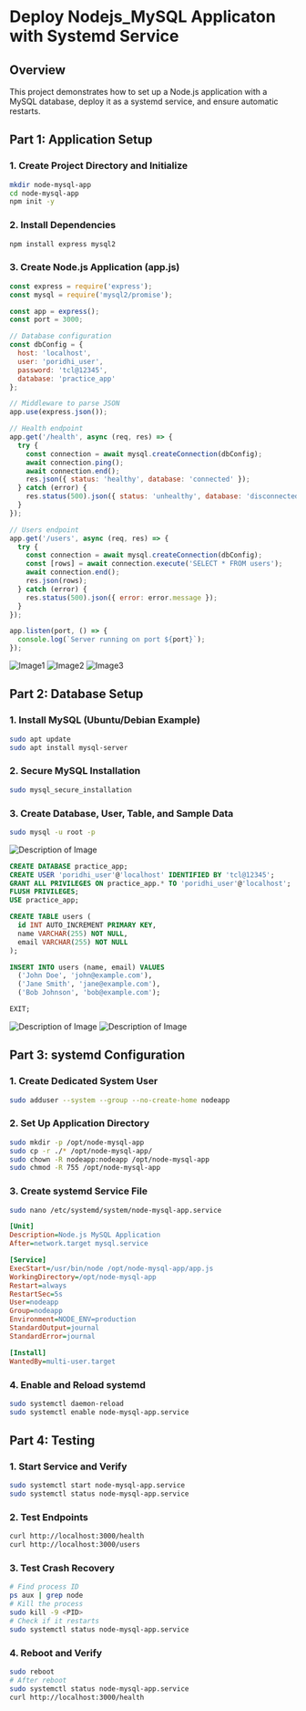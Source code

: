 # Deploy Nodejs_MySQL Applicaton with Systemd Service


## Overview

This project demonstrates how to set up a Node.js application with a MySQL database, deploy it as a systemd service, and ensure automatic restarts.

## Part 1: Application Setup

### 1. Create Project Directory and Initialize

```bash
mkdir node-mysql-app
cd node-mysql-app
npm init -y
```

### 2. Install Dependencies

```bash
npm install express mysql2
```

### 3. Create Node.js Application (app.js)

```javascript
const express = require('express');
const mysql = require('mysql2/promise');

const app = express();
const port = 3000;

// Database configuration
const dbConfig = {
  host: 'localhost',
  user: 'poridhi_user',
  password: 'tcl@12345',
  database: 'practice_app'
};

// Middleware to parse JSON
app.use(express.json());

// Health endpoint
app.get('/health', async (req, res) => {
  try {
    const connection = await mysql.createConnection(dbConfig);
    await connection.ping();
    await connection.end();
    res.json({ status: 'healthy', database: 'connected' });
  } catch (error) {
    res.status(500).json({ status: 'unhealthy', database: 'disconnected', error: error.message });
  }
});

// Users endpoint
app.get('/users', async (req, res) => {
  try {
    const connection = await mysql.createConnection(dbConfig);
    const [rows] = await connection.execute('SELECT * FROM users');
    await connection.end();
    res.json(rows);
  } catch (error) {
    res.status(500).json({ error: error.message });
  }
});

app.listen(port, () => {
  console.log(`Server running on port ${port}`);
});
```
![Image1](https://github.com/cloudybdone/Deploy_Nodejs_MySQL_App/blob/main/Screenshot%20from%202025-03-30%2010-09-38.png)
![Image2](https://github.com/cloudybdone/Deploy_Nodejs_MySQL_App/blob/main/Screenshot%20from%202025-03-30%2010-10-34.png)
![Image3](https://github.com/cloudybdone/Deploy_Nodejs_MySQL_App/blob/main/Screenshot%20from%202025-03-30%2010-11-04.png)

## Part 2: Database Setup

### 1. Install MySQL (Ubuntu/Debian Example)

```bash
sudo apt update
sudo apt install mysql-server
```

### 2. Secure MySQL Installation

```bash
sudo mysql_secure_installation
```

### 3. Create Database, User, Table, and Sample Data

```bash
sudo mysql -u root -p
```
![Description of Image](https://github.com/cloudybdone/Deploy_Nodejs_MySQL_App/blob/main/Screenshot%20from%202025-03-30%2010-13-12.png)

```sql
CREATE DATABASE practice_app;
CREATE USER 'poridhi_user'@'localhost' IDENTIFIED BY 'tcl@12345';
GRANT ALL PRIVILEGES ON practice_app.* TO 'poridhi_user'@'localhost';
FLUSH PRIVILEGES;
USE practice_app;

CREATE TABLE users (
  id INT AUTO_INCREMENT PRIMARY KEY,
  name VARCHAR(255) NOT NULL,
  email VARCHAR(255) NOT NULL
);

INSERT INTO users (name, email) VALUES
  ('John Doe', 'john@example.com'),
  ('Jane Smith', 'jane@example.com'),
  ('Bob Johnson', 'bob@example.com');

EXIT;
```
![Description of Image](https://github.com/cloudybdone/Deploy_Nodejs_MySQL_App/blob/main/Screenshot%20from%202025-03-30%2010-14-12.png)
![Description of Image](https://github.com/cloudybdone/Deploy_Nodejs_MySQL_App/blob/main/Screenshot%20from%202025-03-30%2010-16-00.png)



## Part 3: systemd Configuration

### 1. Create Dedicated System User

```bash
sudo adduser --system --group --no-create-home nodeapp
```

### 2. Set Up Application Directory

```bash
sudo mkdir -p /opt/node-mysql-app
sudo cp -r ./* /opt/node-mysql-app/
sudo chown -R nodeapp:nodeapp /opt/node-mysql-app
sudo chmod -R 755 /opt/node-mysql-app
```

### 3. Create systemd Service File

```bash
sudo nano /etc/systemd/system/node-mysql-app.service
```

```ini
[Unit]
Description=Node.js MySQL Application
After=network.target mysql.service

[Service]
ExecStart=/usr/bin/node /opt/node-mysql-app/app.js
WorkingDirectory=/opt/node-mysql-app
Restart=always
RestartSec=5s
User=nodeapp
Group=nodeapp
Environment=NODE_ENV=production
StandardOutput=journal
StandardError=journal

[Install]
WantedBy=multi-user.target
```

### 4. Enable and Reload systemd

```bash
sudo systemctl daemon-reload
sudo systemctl enable node-mysql-app.service
```

## Part 4: Testing

### 1. Start Service and Verify

```bash
sudo systemctl start node-mysql-app.service
sudo systemctl status node-mysql-app.service
```

### 2. Test Endpoints

```bash
curl http://localhost:3000/health
curl http://localhost:3000/users
```

### 3. Test Crash Recovery

```bash
# Find process ID
ps aux | grep node
# Kill the process
sudo kill -9 <PID>
# Check if it restarts
sudo systemctl status node-mysql-app.service
```

### 4. Reboot and Verify

```bash
sudo reboot
# After reboot
sudo systemctl status node-mysql-app.service
curl http://localhost:3000/health
```

